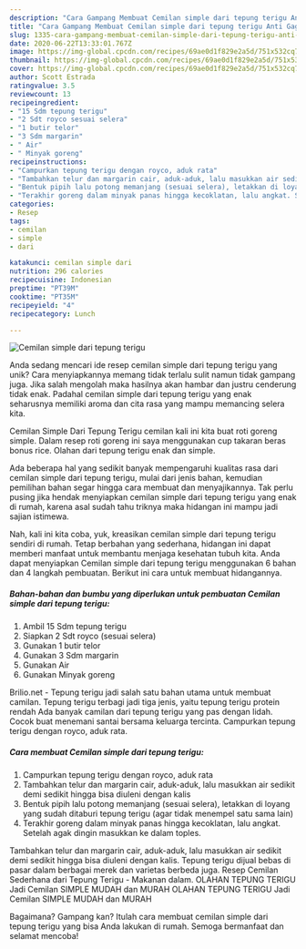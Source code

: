```yaml
---
description: "Cara Gampang Membuat Cemilan simple dari tepung terigu Anti Gagal"
title: "Cara Gampang Membuat Cemilan simple dari tepung terigu Anti Gagal"
slug: 1335-cara-gampang-membuat-cemilan-simple-dari-tepung-terigu-anti-gagal
date: 2020-06-22T13:33:01.767Z
image: https://img-global.cpcdn.com/recipes/69ae0d1f829e2a5d/751x532cq70/cemilan-simple-dari-tepung-terigu-foto-resep-utama.jpg
thumbnail: https://img-global.cpcdn.com/recipes/69ae0d1f829e2a5d/751x532cq70/cemilan-simple-dari-tepung-terigu-foto-resep-utama.jpg
cover: https://img-global.cpcdn.com/recipes/69ae0d1f829e2a5d/751x532cq70/cemilan-simple-dari-tepung-terigu-foto-resep-utama.jpg
author: Scott Estrada
ratingvalue: 3.5
reviewcount: 13
recipeingredient:
- "15 Sdm tepung terigu"
- "2 Sdt royco sesuai selera"
- "1 butir telor"
- "3 Sdm margarin"
- " Air"
- " Minyak goreng"
recipeinstructions:
- "Campurkan tepung terigu dengan royco, aduk rata"
- "Tambahkan telur dan margarin cair, aduk-aduk, lalu masukkan air sedikit demi sedikit hingga bisa diuleni dengan kalis"
- "Bentuk pipih lalu potong memanjang (sesuai selera), letakkan di loyang yang sudah ditaburi tepung terigu (agar tidak menempel satu sama lain)"
- "Terakhir goreng dalam minyak panas hingga kecoklatan, lalu angkat. Setelah agak dingin masukkan ke dalam toples."
categories:
- Resep
tags:
- cemilan
- simple
- dari

katakunci: cemilan simple dari 
nutrition: 296 calories
recipecuisine: Indonesian
preptime: "PT39M"
cooktime: "PT35M"
recipeyield: "4"
recipecategory: Lunch

---
```



![Cemilan simple dari tepung terigu](https://img-global.cpcdn.com/recipes/69ae0d1f829e2a5d/751x532cq70/cemilan-simple-dari-tepung-terigu-foto-resep-utama.jpg)

Anda sedang mencari ide resep cemilan simple dari tepung terigu yang unik? Cara menyiapkannya memang tidak terlalu sulit namun tidak gampang juga. Jika salah mengolah maka hasilnya akan hambar dan justru cenderung tidak enak. Padahal cemilan simple dari tepung terigu yang enak seharusnya memiliki aroma dan cita rasa yang mampu memancing selera kita.

Cemilan Simple Dari Tepung Terigu cemilan kali ini kita buat roti goreng simple. Dalam resep roti goreng ini saya menggunakan cup takaran beras bonus rice. Olahan dari tepung terigu enak dan simple.

Ada beberapa hal yang sedikit banyak mempengaruhi kualitas rasa dari cemilan simple dari tepung terigu, mulai dari jenis bahan, kemudian pemilihan bahan segar hingga cara membuat dan menyajikannya. Tak perlu pusing jika hendak menyiapkan cemilan simple dari tepung terigu yang enak di rumah, karena asal sudah tahu triknya maka hidangan ini mampu jadi sajian istimewa.


Nah, kali ini kita coba, yuk, kreasikan cemilan simple dari tepung terigu sendiri di rumah. Tetap berbahan yang sederhana, hidangan ini dapat memberi manfaat untuk membantu menjaga kesehatan tubuh kita. Anda dapat menyiapkan Cemilan simple dari tepung terigu menggunakan 6 bahan dan 4 langkah pembuatan. Berikut ini cara untuk membuat hidangannya.

<!--inarticleads1-->

##### Bahan-bahan dan bumbu yang diperlukan untuk pembuatan Cemilan simple dari tepung terigu:

1. Ambil 15 Sdm tepung terigu
1. Siapkan 2 Sdt royco (sesuai selera)
1. Gunakan 1 butir telor
1. Gunakan 3 Sdm margarin
1. Gunakan  Air
1. Gunakan  Minyak goreng


Brilio.net - Tepung terigu jadi salah satu bahan utama untuk membuat camilan. Tepung terigu terbagi jadi tiga jenis, yaitu tepung terigu protein rendah Ada banyak camilan dari tepung terigu yang pas dengan lidah. Cocok buat menemani santai bersama keluarga tercinta. Campurkan tepung terigu dengan royco, aduk rata. 

<!--inarticleads2-->

##### Cara membuat Cemilan simple dari tepung terigu:

1. Campurkan tepung terigu dengan royco, aduk rata
1. Tambahkan telur dan margarin cair, aduk-aduk, lalu masukkan air sedikit demi sedikit hingga bisa diuleni dengan kalis
1. Bentuk pipih lalu potong memanjang (sesuai selera), letakkan di loyang yang sudah ditaburi tepung terigu (agar tidak menempel satu sama lain)
1. Terakhir goreng dalam minyak panas hingga kecoklatan, lalu angkat. Setelah agak dingin masukkan ke dalam toples.


Tambahkan telur dan margarin cair, aduk-aduk, lalu masukkan air sedikit demi sedikit hingga bisa diuleni dengan kalis. Tepung terigu dijual bebas di pasar dalam berbagai merek dan varietas berbeda juga. Resep Cemilan Sederhana dari Tepung Terigu - Makanan dalam. OLAHAN TEPUNG TERIGU Jadi Cemilan SIMPLE MUDAH dan MURAH OLAHAN TEPUNG TERIGU Jadi Cemilan SIMPLE MUDAH dan MURAH 

Bagaimana? Gampang kan? Itulah cara membuat cemilan simple dari tepung terigu yang bisa Anda lakukan di rumah. Semoga bermanfaat dan selamat mencoba!
